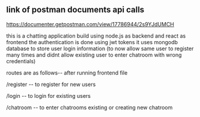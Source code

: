 ## link of postman documents api calls
https://documenter.getpostman.com/view/17786944/2s9YJdUMCH

this is a chatting application build using node.js as backend and react as frontend
the authentication is done using jwt tokens
it uses mongodb database to store user login information (to now allow same user to register many times and didnt allow existing user to enter chatroom with wrong credentials)

routes are as follows-- after running frontend file

/register -- to register for new users

/login  -- to login for existing users

/chatroom -- to enter chatrooms existing or creating new chatroom